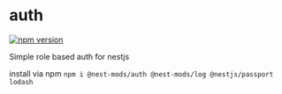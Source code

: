# auth
[![npm version](https://badge.fury.io/js/%40nest-mods%2Fauth.svg)](https://badge.fury.io/js/%40nest-mods%2Fauth)

Simple role based auth for nestjs

install via npm `npm i @nest-mods/auth @nest-mods/log @nestjs/passport lodash`
